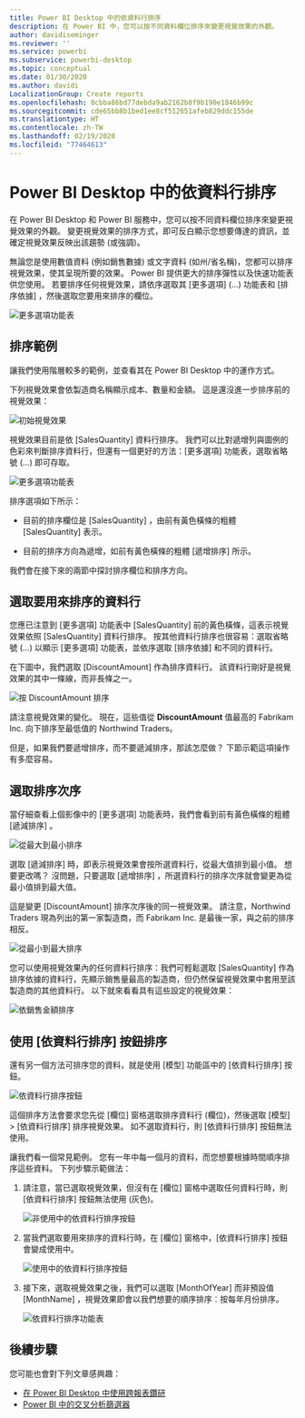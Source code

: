 ```yaml
---
title: Power BI Desktop 中的依資料行排序
description: 在 Power BI 中，您可以按不同資料欄位排序來變更視覺效果的外觀。
author: davidiseminger
ms.reviewer: ''
ms.service: powerbi
ms.subservice: powerbi-desktop
ms.topic: conceptual
ms.date: 01/30/2020
ms.author: davidi
LocalizationGroup: Create reports
ms.openlocfilehash: 0cbba86bd77debda9ab2162b8f9b190e1846b99c
ms.sourcegitcommit: cde65bb8b1bed1ee8cf512651afeb829ddc155de
ms.translationtype: HT
ms.contentlocale: zh-TW
ms.lasthandoff: 02/19/2020
ms.locfileid: "77464613"
---
```

# <a name="sort-by-column-in-power-bi-desktop"></a>Power BI Desktop 中的依資料行排序
在 Power BI Desktop 和 Power BI 服務中，您可以按不同資料欄位排序來變更視覺效果的外觀。 變更視覺效果的排序方式，即可反白顯示您想要傳達的資訊，並確定視覺效果反映出該趨勢 (或強調)。

無論您是使用數值資料 (例如銷售數據) 或文字資料 (如州/省名稱)，您都可以排序視覺效果，使其呈現所要的效果。 Power BI 提供更大的排序彈性以及快速功能表供您使用。 若要排序任何視覺效果，請依序選取其 [更多選項]  (...) 功能表和 [排序依據]  ，然後選取您要用來排序的欄位。

![更多選項功能表](media/desktop-sort-by-column/sortbycolumn_2.png)

## <a name="sorting-example"></a>排序範例
讓我們使用階層較多的範例，並查看其在 Power BI Desktop 中的運作方式。

下列視覺效果會依製造商名稱顯示成本、數量和金額。 這是還沒進一步排序前的視覺效果：

![初始視覺效果](media/desktop-sort-by-column/sortbycolumn_1.png)

視覺效果目前是依 [SalesQuantity]  資料行排序。 我們可以比對遞增列與圖例的色彩來判斷排序資料行，但還有一個更好的方法：[更多選項]  功能表，選取省略號 (...) 即可存取。

![更多選項功能表](media/desktop-sort-by-column/sortbycolumn_2.png)

排序選項如下所示：

* 目前的排序欄位是 [SalesQuantity]  ，由前有黃色橫條的粗體 [SalesQuantity]  表示。 

* 目前的排序方向為遞增，如前有黃色橫條的粗體 [遞增排序]  所示。

我們會在接下來的兩節中探討排序欄位和排序方向。

## <a name="select-which-column-to-use-for-sorting"></a>選取要用來排序的資料行
您應已注意到 [更多選項]  功能表中 [SalesQuantity]  前的黃色橫條，這表示視覺效果依照 [SalesQuantity]  資料行排序。 按其他資料行排序也很容易：選取省略號 (...) 以顯示 [更多選項]  功能表，並依序選取 [排序依據]  和不同的資料行。

在下圖中，我們選取 [DiscountAmount]  作為排序資料行。 該資料行剛好是視覺效果的其中一條線，而非長條之一。 

![按 DiscountAmount 排序](media/desktop-sort-by-column/sortbycolumn_3.png)

請注意視覺效果的變化。 現在，這些值從 **DiscountAmount** 值最高的 Fabrikam Inc. 向下排序至最低值的 Northwind Traders。 

但是，如果我們要遞增排序，而不要遞減排序，那該怎麼做？ 下節示範這項操作有多麼容易。

## <a name="select-the-sort-order"></a>選取排序次序
當仔細查看上個影像中的 [更多選項]  功能表時，我們會看到前有黃色橫條的粗體 [遞減排序]  。

![從最大到最小排序](media/desktop-sort-by-column/sortbycolumn_4.png)

選取 [遞減排序]  時，即表示視覺效果會按所選資料行，從最大值排到最小值。 想要更改嗎？ 沒問題，只要選取 [遞增排序]  ，所選資料行的排序次序就會變更為從最小值排到最大值。

這是變更 [DiscountAmount]  排序次序後的同一視覺效果。 請注意，Northwind Traders 現為列出的第一家製造商，而 Fabrikam Inc. 是最後一家，與之前的排序相反。

![從最小到最大排序](media/desktop-sort-by-column/sortbycolumn_5.png)

您可以使用視覺效果內的任何資料行排序：我們可輕鬆選取 [SalesQuantity]  作為排序依據的資料行，先顯示銷售量最高的製造商，但仍然保留視覺效果中套用至該製造商的其他資料行。 以下就來看看具有這些設定的視覺效果：

![依銷售金額排序](media/desktop-sort-by-column/sortbycolumn_6.png)

## <a name="sort-using-the-sort-by-column-button"></a>使用 [依資料行排序] 按鈕排序
還有另一個方法可排序您的資料，就是使用 [模型]  功能區中的 [依資料行排序]  按鈕。

![依資料行排序按鈕](media/desktop-sort-by-column/sortbycolumn_8.png)

這個排序方法會要求您先從 [欄位]  窗格選取排序資料行 (欄位)，然後選取 [模型]   > [依資料行排序]  排序視覺效果。 如不選取資料行，則 [依資料行排序]  按鈕無法使用。

讓我們看一個常見範例。 您有一年中每一個月的資料，而您想要根據時間順序排序這些資料。 下列步驟示範做法：

1. 請注意，當已選取視覺效果，但沒有在 [欄位]  窗格中選取任何資料行時，則 [依資料行排序]  按鈕無法使用 (灰色)。
   
   ![非使用中的依資料行排序按鈕](media/desktop-sort-by-column/sortbycolumn_9.png)

2. 當我們選取要用來排序的資料行時，在 [欄位]  窗格中，[依資料行排序]  按鈕會變成使用中。
   
   ![使用中的依資料行排序按鈕](media/desktop-sort-by-column/sortbycolumn_10.png)
3. 接下來，選取視覺效果之後，我們可以選取 [MonthOfYear]  而非預設值 [MonthName]  ，視覺效果即會以我們想要的順序排序︰按每年月份排序。
   
   ![依資料行排序功能表](media/desktop-sort-by-column/sortbycolumn_11.png)


<!---
This functionality is no longer active. Jan 2020

## Getting back to default column for sorting
You can sort by any column you'd like, but there may be times when you want the visual to return to its default sorting column. No problem. For a visual that has a sort column selected, open the **More options** menu and select that column again, and the visualization returns to its default sort column.

For example, here's our previous chart:

![Initial visualization](media/desktop-sort-by-column/sortbycolumn_6.png)

When we go back to the menu and select **SalesQuantity** again, the visual defaults to being ordered alphabetically by **Manufacturer**, as shown in the following image.

![Default sort order](media/desktop-sort-by-column/sortbycolumn_7.png)

With so many options for sorting your visuals, creating just the chart or image you want is easy.
--->

## <a name="next-steps"></a>後續步驟

您可能也會對下列文章感興趣：

* [在 Power BI Desktop 中使用跨報表鑽研](desktop-cross-report-drill-through.md)
* [Power BI 中的交叉分析篩選器](visuals/power-bi-visualization-slicers.md)

